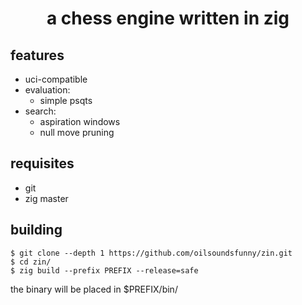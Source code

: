 # <div align="center"> a chess engine written in zig </div>

## features
- uci-compatible
- evaluation:
	- simple psqts
- search:
	- aspiration windows
	- null move pruning

## requisites
- git
- zig master

## building
```
$ git clone --depth 1 https://github.com/oilsoundsfunny/zin.git
$ cd zin/
$ zig build --prefix PREFIX --release=safe
```

the binary will be placed in $PREFIX/bin/

